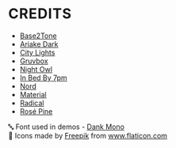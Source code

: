 <h1 style="border-bottom: none; letter-spacing: 1px; text-transform: uppercase";>Credits</h1>

- [Base2Tone](https://marketplace.visualstudio.com/items?itemName=Atelierbram.base2tone-vscode-themes)
- [Ariake Dark](https://marketplace.visualstudio.com/items?itemName=wart.ariake-dark)
- [City Lights](https://marketplace.visualstudio.com/items?itemName=Yummygum.city-lights-theme)
- [Gruvbox](https://github.com/jdinhify/vscode-theme-gruvbox)
- [Night Owl](https://marketplace.visualstudio.com/items?itemName=sdras.night-owl)
- [In Bed By 7pm](https://marketplace.visualstudio.com/items?itemName=sdras.inbedby7pm)
- [Nord](https://marketplace.visualstudio.com/items?itemName=arcticicestudio.nord-visual-studio-code)
- [Material](https://github.com/material-theme/vsc-material-theme)
- [Radical](https://marketplace.visualstudio.com/items?itemName=dhedgecock.radical-vscode)
- [Rosé Pine](https://marketplace.visualstudio.com/items?itemName=mvllow.rose-pine)

🔤 Font used in demos - [Dank Mono](https://philpl.gumroad.com/l/dank-mono)
<br>
🌸 Icons made by <a href="https://www.flaticon.com/authors/freepik" title="Freepik">Freepik</a> from <a href="https://www.flaticon.com/" title="Flaticon"> www.flaticon.com</a>
